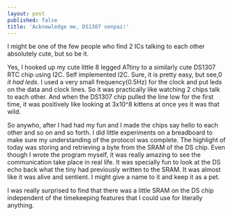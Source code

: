 ```yaml
---
layout: post
published: false
title: 'Acknowledge me, DS1307 senpai!'
---
```

I might be one of the few people who find 2 ICs talking to each other absolutely cute, but so be it.

Yes, I hooked up my cute little 8 legged ATtiny to a similarly cute DS1307 RTC chip using I2C. Self implemented I2C. Sure, it is pretty easy, but see,0 *it had leds*. I used a very small frequency(0.5Hz) for the clock and put leds on the data and clock lines. So it was practically like watching 2 chips talk to each other. And when the DS1307 chip pulled the line low for the first time, it was positively like looking at 3x10^8 kittens at once yes it was that wild.

So anywho, after I had had my fun and I made the chips say hello to each other and so on and so forth. I did little experiments on a breadboard to make sure my understanding of the protocol was complete. The highlight of today was storing and retrieving a byte from the SRAM of the DS chip. Even though I wrote the program myself, it was really amazing to see the communication take place in real life. It was specially fun to look at the DS echo back what the tiny had previously written to the SRAM. It was almost like it was alive and sentient. I might give a name to it and keep it as a pet.

I was really surprised to find that there was a little SRAM on the DS chip independent of the timekeeping features that I could use for literally anything.